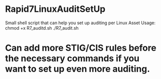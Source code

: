 # Rapid7LinuxAuditSetUp
Small shell script that can help you set up auditing per Linux Asset
Usage: 
chmod +x R7_auditd.sh
./R7_audit.sh
# Can add more STIG/CIS rules before the necessary commands if you want to set up even more auditing. 
